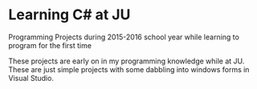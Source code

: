 # Learning C# at JU
Programming Projects during 2015-2016 school year while learning to program for the first time

These projects are early on in my programming knowledge while at JU. These are just simple projects with some
dabbling into windows forms in Visual Studio.
